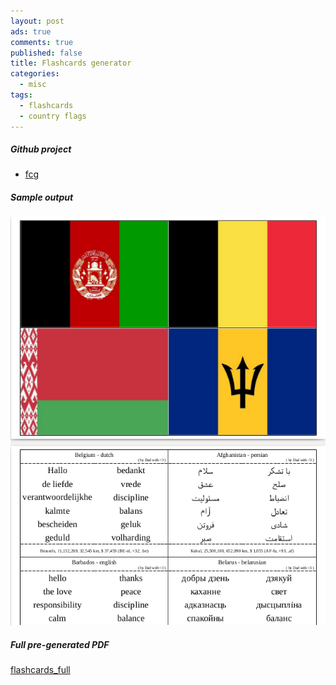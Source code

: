 ```yaml
---
layout: post
ads: true
comments: true
published: false
title: Flashcards generator
categories:
  - misc
tags:
  - flashcards
  - country flags
---
```

##### Github project
- [fcg](https://github.com/memto/fcg)

##### Sample output
![Sample](https://github.com/memto/fcg/blob/master/samples/sample1.png?raw=true)

##### Full pre-generated PDF
[flashcards_full](https://github.com/memto/fcg/blob/master/samples/flashcards_full.pdf)
